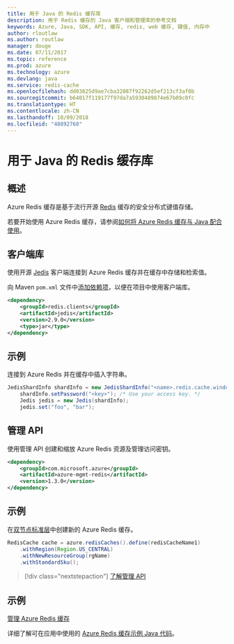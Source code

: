 ```yaml
---
title: 用于 Java 的 Redis 缓存库
description: 用于 Redis 缓存的 Java 客户端和管理库的参考文档
keywords: Azure, Java, SDK, API, 缓存, redis, web 缓存, 键值, 内存中
author: rloutlaw
ms.author: routlaw
manager: douge
ms.date: 07/11/2017
ms.topic: reference
ms.prod: azure
ms.technology: azure
ms.devlang: java
ms.service: redis-cache
ms.openlocfilehash: dd03825d9ae7cba32087f92262d5ef213cf3af0b
ms.sourcegitcommit: b64017f119177f97da7a5930489874e67b09c0fc
ms.translationtype: HT
ms.contentlocale: zh-CN
ms.lasthandoff: 10/09/2018
ms.locfileid: "48892768"
---
```

# <a name="redis-cache-libraries-for-java"></a>用于 Java 的 Redis 缓存库

## <a name="overview"></a>概述

Azure Redis 缓存是基于流行开源 [Redis](https://redis.io/) 缓存的安全分布式键值存储。 

若要开始使用 Azure Redis 缓存，请参阅[如何将 Azure Redis 缓存与 Java 配合使用](/azure/redis-cache/cache-java-get-started)。

## <a name="client-library"></a>客户端库

使用开源 [Jedis](https://github.com/xetorthio/jedis) 客户端连接到 Azure Redis 缓存并在缓存中存储和检索值。  

向 Maven `pom.xml` 文件中[添加依赖项](https://maven.apache.org/guides/getting-started/index.html#How_do_I_use_external_dependencies)，以便在项目中使用客户端库。   

```XML
<dependency>
    <groupId>redis.clients</groupId>
    <artifactId>jedis</artifactId>
    <version>2.9.0</version>
    <type>jar</type>
</dependency>
```

## <a name="example"></a>示例

连接到 Azure Redis 并在缓存中插入字符串。

```java
JedisShardInfo shardInfo = new JedisShardInfo("<name>.redis.cache.windows.net", 6380, useSsl);
    shardInfo.setPassword("<key>"); /* Use your access key. */
    Jedis jedis = new Jedis(shardInfo);
    jedis.set("foo", "bar");
```

## <a name="management-api"></a>管理 API

使用管理 API 创建和缩放 Azure Redis 资源及管理访问密钥。

```XML
<dependency>
    <groupId>com.microsoft.azure</groupId>
    <artifactId>azure-mgmt-redis</artifactId>
    <version>1.3.0</version>
</dependency>
```

## <a name="example"></a>示例

在[双节点标准层](https://azure.microsoft.com/services/cache/)中创建新的 Azure Redis 缓存。 

```java
RedisCache cache = azure.redisCaches().define(redisCacheName1)
    .withRegion(Region.US_CENTRAL)
    .withNewResourceGroup(rgName)
    .withStandardSku();
```

> [!div class="nextstepaction"]
> [了解管理 API](/java/api/overview/azure/rediscache/management)

## <a name="samples"></a>示例

[管理 Azure Redis 缓存](https://github.com/Azure-Samples/redis-java-manage-cache)   

详细了解可在应用中使用的 [Azure Redis 缓存示例 Java 代码](https://azure.microsoft.com/resources/samples/?platform=java&term=redis)。
